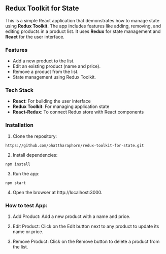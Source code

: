 ##  Redux Toolkit for State
This is a simple React application that demonstrates how to manage state using **Redux Toolkit**. The app includes features like adding, removing, and editing products in a product list. It uses **Redux** for state management and **React** for the user interface.

### Features
- Add a new product to the list.
- Edit an existing product (name and price).
- Remove a product from the list.
- State management using Redux Toolkit.

### Tech Stack
- **React**: For building the user interface
- **Redux Toolkit**: For managing application state
- **React-Redux**: To connect Redux store with React components

### Installation

1. Clone the repository:

```
https://github.com/phattharaphorn/redux-toolkit-for-state.git  
```

2. Install dependencies:

```
npm install
```

3. Run the app:

```
npm start
```

4. Open the browser at http://localhost:3000.
   
### How to test App:
1. Add Product: Add a new product with a name and price.

2. Edit Product: Click on the Edit button next to any product to update its name or price.

3. Remove Product: Click on the Remove button to delete a product from the list.


